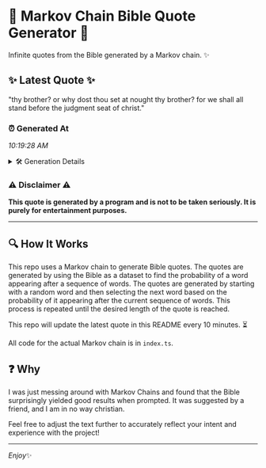 # 📖 Markov Chain Bible Quote Generator 📖

Infinite quotes from the Bible generated by a Markov chain. ✨

## ✨ Latest Quote ✨
"thy brother? or why dost thou set at nought thy brother? for we shall all stand before the judgment seat of christ."

### ⏰ Generated At
*10:19:28 AM*

<details>
    <summary>🛠️ Generation Details</summary>
    <p>
        <strong>🌱 Seed:</strong> thy<br>
        <strong>🔄 Iterations:</strong> 21<br>
        <strong>📜 Context History:</strong><br>[ thy ]: brother?<br>[ thy, brother? ]: or<br>[ thy, brother?, or ]: why<br>[ thy, brother?, or, why ]: dost<br>[ thy, brother?, or, why, dost ]: thou<br>[ thy, brother?, or, why, dost, thou ]: set<br>[ brother?, or, why, dost, thou, set ]: at<br>[ or, why, dost, thou, set, at ]: nought<br>[ why, dost, thou, set, at, nought ]: thy<br>[ dost, thou, set, at, nought, thy ]: brother?<br>[ thou, set, at, nought, thy, brother? ]: for<br>[ set, at, nought, thy, brother?, for ]: we<br>[ at, nought, thy, brother?, for, we ]: shall<br>[ nought, thy, brother?, for, we, shall ]: all<br>[ thy, brother?, for, we, shall, all ]: stand<br>[ brother?, for, we, shall, all, stand ]: before<br>[ for, we, shall, all, stand, before ]: the<br>[ we, shall, all, stand, before, the ]: judgment<br>[ shall, all, stand, before, the, judgment ]: seat<br>[ all, stand, before, the, judgment, seat ]: of<br>[ stand, before, the, judgment, seat, of ]: christ.<br>
    </p>
</details>

### ⚠️ Disclaimer ⚠️
**This quote is generated by a program and is not to be taken seriously. It is purely for entertainment purposes.**

---

## 🔍 How It Works

This repo uses a Markov chain to generate Bible quotes. The quotes are generated by using the Bible as a dataset to find the probability of a word appearing after a sequence of words. The quotes are generated by starting with a random word and then selecting the next word based on the probability of it appearing after the current sequence of words. This process is repeated until the desired length of the quote is reached.

This repo will update the latest quote in this README every 10 minutes. ⏳

All code for the actual Markov chain is in `index.ts`.

## ❓ Why

I was just messing around with Markov Chains and found that the Bible surprisingly yielded good results when prompted. 
It was suggested by a friend, and I am in no way christian.

Feel free to adjust the text further to accurately reflect your intent and experience with the project!

---

*Enjoy*✨
